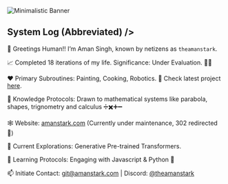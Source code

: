 
![Minimalistic Banner](https://raw.githubusercontent.com/theamanstark/theamanstark/assets/banner.png)

## System Log (Abbreviated) />

👋  Greetings Human!! I’m Aman Singh, known by netizens as `theamanstark`.

📈  Completed 18 iterations of my life. Significance: Under Evaluation. 😶‍🌫️

❤️  Primary Subroutines: Painting, Cooking, Robotics. 🤖 Check latest project [here](https://imstark.link/bionic). 

👻  Knowledge Protocols: Drawn to mathematical systems like parabola, shapes, trignometry and calculus ➗✖️➕➖

🕸️  Website: [amanstark.com](https://www.amanstark.com) (Currently under maintenance, 302 redirected 🥲)

👀  Current Explorations: Generative Pre-trained Transformers.

🌱  Learning Protocols:  Engaging with Javascript & Python 🐍

📫  Initiate Contact: git@amanstark.com | Discord: [@theamanstark](https://imstark.link/discord) 
